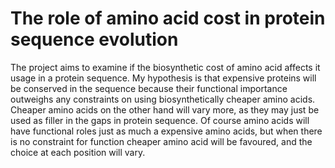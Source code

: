 # The role of amino acid cost in protein sequence evolution

The project aims to examine if the biosynthetic cost of amino acid affects it usage in a protein sequence. My hypothesis is that expensive proteins will be conserved in the sequence because their functional importance outweighs any constraints on using biosynthetically cheaper amino acids. Cheaper amino acids on the other hand will vary more, as they may just be used as filler in the gaps in protein sequence. Of course amino acids will have functional roles just as much a expensive amino acids, but when there is no constraint for function cheaper amino acid will be favoured, and the choice at each position will vary.
